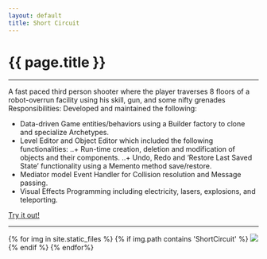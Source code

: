```yaml
---
layout: default
title: Short Circuit 
---
```

# {{ page.title }}

---

A fast paced third person shooter where the player traverses 8 floors of a robot-overrun facility using his skill, gun, and some nifty grenades
Responsibilities:
Developed and maintained the following:
+ Data-driven Game entities/behaviors using a Builder factory to clone and specialize Archetypes.
+ Level Editor and Object Editor which included the following functionalities:
..+ Run-time creation, deletion and modification of objects and their components.
..+ Undo, Redo and ‘Restore Last Saved State’ functionality using a Memento method save/restore.
+ Mediator model Event Handler for Collision resolution and Message passing.</li>
+ Visual Effects Programming including electricity, lasers, explosions, and teleporting.  </li>

[Try it out!]("http://games.digipen.edu/downloads/shortcircuit")

---

{% for img in site.static_files %}
    {% if img.path contains 'ShortCircuit' %}
        <img src="{{ img.path }}" />
    {% endif %}
{% endfor%}

